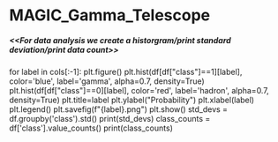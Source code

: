 # MAGIC_Gamma_Telescope


##### <<For data analysis we create a historgram/print standard deviation/print data count>> ####
 for label in cols[:-1]:
    plt.figure()
    plt.hist(df[df["class"]==1][label], color='blue', label='gamma', alpha=0.7, density=True)
    plt.hist(df[df["class"]==0][label], color='red', label='hadron', alpha=0.7, density=True)
    plt.title=label
    plt.ylabel("Probability")
    plt.xlabel(label)
    plt.legend()
    plt.savefig(f"{label}.png")
plt.show()
std_devs = df.groupby('class').std()
print(std_devs)
class_counts = df['class'].value_counts()
print(class_counts)